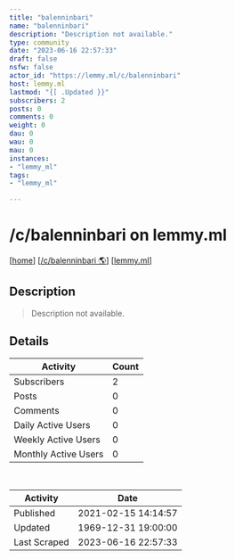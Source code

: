 ```yaml
---
title: "balenninbari" 
name: "balenninbari"
description: "Description not available."
type: community
date: "2023-06-16 22:57:33"
draft: false
nsfw: false
actor_id: "https://lemmy.ml/c/balenninbari"
host: lemmy.ml
lastmod: "{[ .Updated }}"
subscribers: 2
posts: 0
comments: 0
weight: 0
dau: 0
wau: 0
mau: 0
instances:
- "lemmy_ml"
tags: 
- "lemmy_ml"

---
```


# /c/balenninbari on lemmy.ml

[[home](/)]
[[/c/balenninbari 🌎](https://lemmy.ml/c/balenninbari)]
[[lemmy.ml](/instances/lemmy_ml)]


## Description 

<blockquote class="description">
Description not available.
</blockquote>


## Details

| Activity | Count  |
|----------------------|---|
| Subscribers          | 2 |
| Posts                | 0  |
| Comments             | 0  |
| Daily Active Users   | 0  |
| Weekly Active Users  | 0  |
| Monthly Active Users | 0  |

<br>

| Activity | Date |
|----------------------|---|
| Published            | 2021-02-15 14:14:57 |
| Updated              | 1969-12-31 19:00:00 |
| Last Scraped         | 2023-06-16 22:57:33 |
